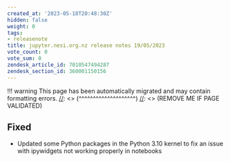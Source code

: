 ```yaml
---
created_at: '2023-05-18T20:48:30Z'
hidden: false
weight: 0
tags:
- releasenote
title: jupyter.nesi.org.nz release notes 19/05/2023
vote_count: 0
vote_sum: 0
zendesk_article_id: 7010547494287
zendesk_section_id: 360001150156
---
```




[//]: <> (REMOVE ME IF PAGE VALIDATED)
[//]: <> (vvvvvvvvvvvvvvvvvvvv)
!!! warning
    This page has been automatically migrated and may contain formatting errors.
[//]: <> (^^^^^^^^^^^^^^^^^^^^)
[//]: <> (REMOVE ME IF PAGE VALIDATED)

## Fixed

-   Updated some Python packages in the Python 3.10 kernel to fix an
    issue with ipywidgets not working properly in notebooks